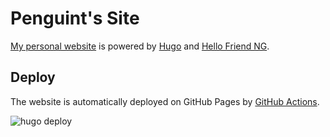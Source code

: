 # Penguint's Site

[My personal website](https://penguint.com/) is powered by [Hugo](https://gohugo.io/) and [Hello Friend NG](https://github.com/rhazdon/hugo-theme-hello-friend-ng).

## Deploy

The website is automatically deployed on GitHub Pages by [GitHub Actions](.github/workflows/action-deploy.yml).

![hugo deploy](https://github.com/Penguint/site/workflows/hugo%20deploy/badge.svg)